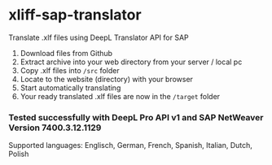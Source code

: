 # xliff-sap-translator
Translate .xlf files using DeepL Translator API for SAP

1. Download files from Github
2. Extract archive into your web directory from your server / local pc
3. Copy .xlf files into `/src` folder
4. Locate to the website (directory) with your browser
5. Start automatically translating
6. Your ready translated .xlf files are now in the `/target` folder

### Tested successfully with DeepL Pro API v1 and SAP NetWeaver Version 7400.3.12.1129

Supported languages: Englisch, German, French, Spanish, Italian, Dutch, Polish
